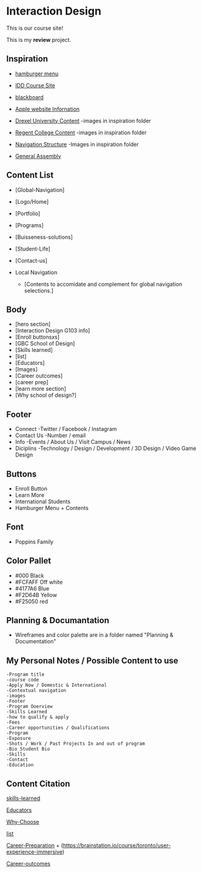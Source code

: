 # Interaction Design
This is our course site!

This is my **review** project.

## Inspiration

- [hamburger menu](https://www.youtube.com/watch?v=DZg6UfS5zYg)

- [IDD Course Site](https://)

- [blackboard](https://bb-gbc.blackboard.com/webapps/portal/execute/tabs/tabAction?tab_tab_group_id=_1_1)
- [Apple website Infornation](https://www.apple.com/ca/)
- [Drexel University Content](https://drexel.edu/)
    -images in inspiration folder
- [Regent College Content](https://www.regent-college.edu/course-listing/course-details/APPL.500)
    -images in inspiration folder 
- [Navigation Structure](https://dribbble.com/shots/6710893-News)
    -Images in inspiration folder 
- [General Assembly](https://generalassemb.ly/education/learn-user-experience-design-online)

## Content List
- [Global-Navigation]
- [Logo/Home]
- [Portfolio]
- [Programs]
- [Buisseness-solutions]
- [Student-Life]
- [Contact-us]
    
    
- Local Navigation 
    - [Contents to accomidate and complement for global navigation selections.]

## Body
- [hero section]
- [Interaction Design G103 info]
- [Enroll buttonsxs]
- [GBC School of Design]
- [Skills learned]
- [list]
- [Educators]
- [Images]
- [Career outcomes]
- [career prep]
- [learn more section]
- [Why school of design?]

## Footer
- Connect
-Twitter / Facebook / Instagram
- Contact Us
 -Number / email 
- Info 
 -Events / About Us / Visit Campus / News
- Diciplins 
 -Technology / Design / Development / 3D Design / Video Game Design

## Buttons
- Enroll Button
- Learn More
- International Students
- Hamburger Menu + Contents

## Font
- Poppins Family

## Color Pallet
- #000 Black
- #FCFAFF Off white
- #4177A6 Blue
- #F2D64B Yellow
- #F25050 red

## Planning & Documantation
- Wireframes and color palette are in a folder named "Planning & Documentation"

## My Personal Notes / Possible Content to use
    -Program title
    -course code
    -Apply Now / Domestic & International
    -Contextual navigation
    -images
    -Footer
    -Program Ooerview
    -Skills Learned
    -how to qualify & apply
    -Fees
    -Career opportunities / Qualifications
    -Program 
    -Exposure
    -Shots / Work / Past Projects In and out of program
    -Bio Student Bio
    -Skills
    -Contact
    -Education 

 ## Content Citation

[skills-learned](https://generalassemb.ly/education/user-experience-design-immersive/toronto)

[Educators](https://generalassemb.ly/education/user-experience-design-immersive/toronto)

[Why-Choose](https://www.georgebrown.ca/giving/school-of-design-investment-brochure.pdf)

[list](https://generalassemb.ly/education/user-experience-design-immersive/toronto)

[Career-Preparation](https://generalassemb.ly/education/user-experience-design-immersive/toronto) +
(https://brainstation.io/course/toronto/user-experience-immersive)

[Career-outcomes](https://www.georgebrown.ca/programs/interaction-design-and-development-program-g103/)

